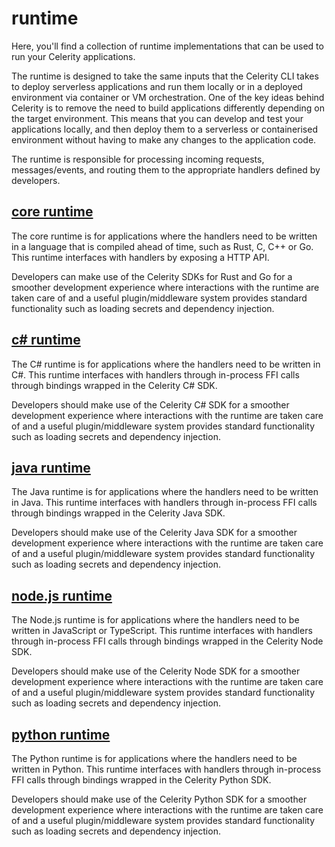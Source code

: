 # runtime

Here, you'll find a collection of runtime implementations that can be used to run your Celerity applications. 

The runtime is designed to take the same inputs that the Celerity CLI takes to deploy serverless applications and run them locally or in a deployed environment via container or VM orchestration.
One of the key ideas behind Celerity is to remove the need to build applications differently depending on the target environment. This means that you can develop and test your applications locally, and then deploy them to a serverless or containerised environment without having to make any changes to the application code.

The runtime is responsible for processing incoming requests, messages/events, and routing them to the appropriate handlers defined by developers.

## [core runtime](./core/README.md)

The core runtime is for applications where the handlers need to be written in a language that is compiled ahead of time, such as Rust, C, C++ or Go.
This runtime interfaces with handlers by exposing a HTTP API.

Developers can make use of the Celerity SDKs for Rust and Go for a smoother development experience where interactions with the runtime are taken care of and a useful plugin/middleware system provides standard functionality such as loading secrets and dependency injection.

## [c# runtime](./csharp/README.md)

The C# runtime is for applications where the handlers need to be written in C#.
This runtime interfaces with handlers through in-process FFI calls through bindings wrapped in the Celerity C# SDK.

Developers should make use of the Celerity C# SDK for a smoother development experience where interactions with the runtime are taken care of and a useful plugin/middleware system provides standard functionality such as loading secrets and dependency injection.

## [java runtime](./java/README.md)

The Java runtime is for applications where the handlers need to be written in Java.
This runtime interfaces with handlers through in-process FFI calls through bindings wrapped in the Celerity Java SDK.

Developers should make use of the Celerity Java SDK for a smoother development experience where interactions with the runtime are taken care of and a useful plugin/middleware system provides standard functionality such as loading secrets and dependency injection.


## [node.js runtime](./nodejs/README.md)

The Node.js runtime is for applications where the handlers need to be written in JavaScript or TypeScript.
This runtime interfaces with handlers through in-process FFI calls through bindings wrapped in the Celerity Node SDK.

Developers should make use of the Celerity Node SDK for a smoother development experience where interactions with the runtime are taken care of and a useful plugin/middleware system provides standard functionality such as loading secrets and dependency injection.


## [python runtime](./python/README.md)

The Python runtime is for applications where the handlers need to be written in Python.
This runtime interfaces with handlers through in-process FFI calls through bindings wrapped in the Celerity Python SDK.

Developers should make use of the Celerity Python SDK for a smoother development experience where interactions with the runtime are taken care of and a useful plugin/middleware system provides standard functionality such as loading secrets and dependency injection.
